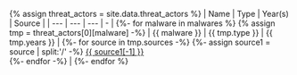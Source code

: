 {% assign threat_actors = site.data.threat_actors %}
| Name | Type | Year(s) | Source |
| --- | --- | --- | - |
{%- for malware in malwares %}
    {% assign tmp = threat_actors[0][malware] -%}
    | {{ malware }} | {{ tmp.type }} | {{ tmp.years }} |
    {%- for source in tmp.sources -%}
        {%- assign source1 = source | split:'/' -%}
            <a href="{{ source }}">{{ source1[-1] }}</a><br>
    {%- endfor -%}
    |
{%- endfor %}